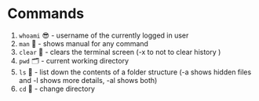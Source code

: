 # Commands

1. `whoami` 😎 - username of the currently logged in user
2. `man` 📜 - shows manual for any command
3. `clear` 🧊 - clears the terminal screen (-x to not to clear history )
4. `pwd` 🗂 - current working directory
5. `ls` 🧾 - list down the contents of a folder structure (-a shows hidden files and -l shows more details, -al shows both)
6. `cd` 📂 - change directory